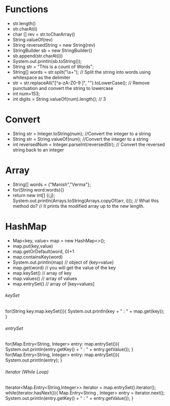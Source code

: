 # Functions
- str.length()
- str.charAt(i)
- char [] rev = str.toCharArray()
- String.valueOf(rev)
- String reversedString = new String(rev)
- StringBuilder sb = new StringBuilder()
- sb.append(str.charAt(i))
- System.out.println(sb.toString());
- String str = "This is a count of Words";
- String[] words = str.split("\\s+");  // Split the string into words using whitespace as the delimiter
- str = str.replaceAll("[^a-zA-Z0-9 ]", "").toLowerCase(); // Remove punctuation and convert the string to lowercase
- int num=153;
- int digits = String.valueOf(num).length(); // 3

# Convert 
- String str = Integer.toString(num); //Convert the integer to a string
- String str = String.valueOf(num); //Convert the integer to a string
- int reversedNum = Integer.parseInt(reversedStr); // Convert the reversed string back to an integer

# Array
- String[] words = {"Manish","Verma"}; 
- for(String word:words){}
- return new int[] {i,j};
System.out.println(Arrays.toString(Arrays.copyOf(arr, i)));
// What this method do?
// It prints the modified array up to the new length.


# HashMap
- Map<key, value> map = new HashMap<>();
- map.put(key,value)
- map.getOrDefault(word, 0)+1
- map.containsKey(word)
- System.out.println(map) // object of {key=value}
- map.get(word) // you will get the value of the key
- map.keySet() // array of key
- map.values() // array of values
- map.entrySet() // array of [key=values]
###### keySet
for(String key:map.keySet()){
    System.out.println(key + " : " + map.get(key));
}
###### entrySet
for(Map.Entry<String, Integer> entry: map.entrySet()){
    System.out.println(entry.getKey() + " : " + entry.getValue());
}
for(Map.Entry<String, Integer> entry: map.entrySet()){
    System.out.println(entry);
}
###### Iterator (While Loop)
Iterator<Map.Entry<String,Integer>> iterator = map.entrySet().iterator();
while(iterator.hasNext()){
    Map.Entry<String , Integer> entry = iterator.next();
    System.out.println(entry.getKey() + " : " + entry.getValue());
}
